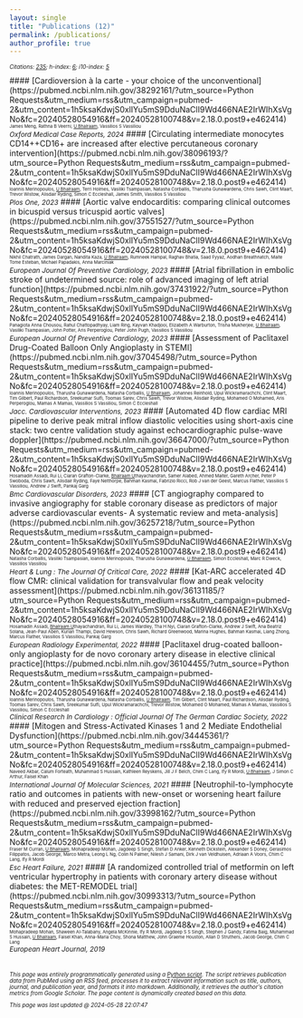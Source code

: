 ```yaml
---
layout: single
title: "Publications (12)"
permalink: /publications/
author_profile: true
---
```


<style>hr { display: none; }</style>

<p style='font-size: 0.7em;'><i>Citations: <u>235</u>; h-index: <u>6</u>; i10-index: <u>5</u></i></p>
#### [Cardioversion à la carte - your choice of the unconventional](https://pubmed.ncbi.nlm.nih.gov/38292161/?utm_source=Python Requests&utm_medium=rss&utm_campaign=pubmed-2&utm_content=1h5ksaKdwjS0xlIYu5mS9DduNaClI9Wd466NAE2IrWIhXsVgNo&fc=20240528054916&ff=20240528100748&v=2.18.0.post9+e462414)<br><span style='font-size: 0.55em;'>James Meng, Rathna B Veerni, <u>U Bhalraam</u>, Vassilios S Vassiliou</span><br><span style='font-size: 0.85em;'><i>Oxford Medical Case Reports, 2024</i></span>
#### [Circulating intermediate monocytes CD14++CD16+ are increased after elective percutaneous coronary intervention](https://pubmed.ncbi.nlm.nih.gov/38096193/?utm_source=Python Requests&utm_medium=rss&utm_campaign=pubmed-2&utm_content=1h5ksaKdwjS0xlIYu5mS9DduNaClI9Wd466NAE2IrWIhXsVgNo&fc=20240528054916&ff=20240528100748&v=2.18.0.post9+e462414)<br><span style='font-size: 0.55em;'>Ioannis Merinopoulos, <u>U Bhalraam</u>, Terri Holmes, Vasiliki Tsampasian, Natasha Corballis, Tharusha Gunawardena, Chris Sawh, Clint Maart, Trevor Wistow, Alisdair Ryding, Simon C Eccleshall, James Smith, Vassilios S Vassiliou</span><br><span style='font-size: 0.85em;'><i>Plos One, 2023</i></span>
#### [Aortic valve endocarditis: comparing clinical outcomes in bicuspid versus tricuspid aortic valves](https://pubmed.ncbi.nlm.nih.gov/37551527/?utm_source=Python Requests&utm_medium=rss&utm_campaign=pubmed-2&utm_content=1h5ksaKdwjS0xlIYu5mS9DduNaClI9Wd466NAE2IrWIhXsVgNo&fc=20240528054916&ff=20240528100748&v=2.18.0.post9+e462414)<br><span style='font-size: 0.55em;'>Nikhil Chatrath, James Dargan, Nandita Kaza, <u>U Bhalraam</u>, Rumneek Hampal, Raghav Bhatia, Saad Fyyaz, Aodhan Breathnatch, Maite Tome Esteban, Michael Papadakis, Anna Marciniak</span><br><span style='font-size: 0.85em;'><i>European Journal Of Preventive Cardiology, 2023</i></span>
#### [Atrial fibrillation in embolic stroke of undetermined source: role of advanced imaging of left atrial function](https://pubmed.ncbi.nlm.nih.gov/37431922/?utm_source=Python Requests&utm_medium=rss&utm_campaign=pubmed-2&utm_content=1h5ksaKdwjS0xlIYu5mS9DduNaClI9Wd466NAE2IrWIhXsVgNo&fc=20240528054916&ff=20240528100748&v=2.18.0.post9+e462414)<br><span style='font-size: 0.55em;'>Panagiota Anna Chousou, Rahul Chattopadhyay, Liam Ring, Kayvan Khadjooi, Elizabeth A Warburton, Trisha Mukherjee, <u>U Bhalraam</u>, Vasiliki Tsampasian, John Potter, Aris Perperoglou, Peter John Pugh, Vassilios S Vassiliou</span><br><span style='font-size: 0.85em;'><i>European Journal Of Preventive Cardiology, 2023</i></span>
#### [Assessment of Paclitaxel Drug-Coated Balloon Only Angioplasty in STEMI](https://pubmed.ncbi.nlm.nih.gov/37045498/?utm_source=Python Requests&utm_medium=rss&utm_campaign=pubmed-2&utm_content=1h5ksaKdwjS0xlIYu5mS9DduNaClI9Wd466NAE2IrWIhXsVgNo&fc=20240528054916&ff=20240528100748&v=2.18.0.post9+e462414)<br><span style='font-size: 0.55em;'>Ioannis Merinopoulos, Tharusha Gunawardena, Natasha Corballis, <u>U Bhalraam</u>, Johannes Reinhold, Upul Wickramarachchi, Clint Maart, Tim Gilbert, Paul Richardson, Sreekumar Sulfi, Toomas Sarev, Chris Sawh, Trevor Wistow, Alisdair Ryding, Mohamed O Mohamed, Aris Perperoglou, Mamas A Mamas, Vassilios S Vassiliou, Simon C Eccleshall</span><br><span style='font-size: 0.85em;'><i>Jacc. Cardiovascular Interventions, 2023</i></span>
#### [Automated 4D flow cardiac MRI pipeline to derive peak mitral inflow diastolic velocities using short-axis cine stack: two centre validation study against echocardiographic pulse-wave doppler](https://pubmed.ncbi.nlm.nih.gov/36647000/?utm_source=Python Requests&utm_medium=rss&utm_campaign=pubmed-2&utm_content=1h5ksaKdwjS0xlIYu5mS9DduNaClI9Wd466NAE2IrWIhXsVgNo&fc=20240528054916&ff=20240528100748&v=2.18.0.post9+e462414)<br><span style='font-size: 0.55em;'>Hosamadin Assadi, Rui Li, Ciaran Grafton-Clarke, <u>Bhalraam U</u>thayachandran, Samer Alabed, Ahmed Maiter, Gareth Archer, Peter P Swoboda, Chris Sawh, Alisdair Ryding, Faye Nelthorpe, Bahman Kasmai, Fabrizio Ricci, Rob J van der Geest, Marcus Flather, Vassilios S Vassiliou, Andrew J Swift, Pankaj Garg</span><br><span style='font-size: 0.85em;'><i>Bmc Cardiovascular Disorders, 2023</i></span>
#### [CT angiography compared to invasive angiography for stable coronary disease as predictors of major adverse cardiovascular events- A systematic review and meta-analysis](https://pubmed.ncbi.nlm.nih.gov/36257218/?utm_source=Python Requests&utm_medium=rss&utm_campaign=pubmed-2&utm_content=1h5ksaKdwjS0xlIYu5mS9DduNaClI9Wd466NAE2IrWIhXsVgNo&fc=20240528054916&ff=20240528100748&v=2.18.0.post9+e462414)<br><span style='font-size: 0.55em;'>Natasha Corballis, Vasiliki Tsampasian, Ioannis Merinopoulis, Tharusha Gunawardena, <u>U Bhalraam</u>, Simon Eccleshall, Marc R Dweck, Vassilios Vassiliou</span><br><span style='font-size: 0.85em;'><i>Heart & Lung : The Journal Of Critical Care, 2022</i></span>
#### [Kat-ARC accelerated 4D flow CMR: clinical validation for transvalvular flow and peak velocity assessment](https://pubmed.ncbi.nlm.nih.gov/36131185/?utm_source=Python Requests&utm_medium=rss&utm_campaign=pubmed-2&utm_content=1h5ksaKdwjS0xlIYu5mS9DduNaClI9Wd466NAE2IrWIhXsVgNo&fc=20240528054916&ff=20240528100748&v=2.18.0.post9+e462414)<br><span style='font-size: 0.55em;'>Hosamadin Assadi, <u>Bhalraam U</u>thayachandran, Rui Li, James Wardley, Tha H Nyi, Ciaran Grafton-Clarke, Andrew J Swift, Ana Beatriz Solana, Jean-Paul Aben, Kurian Thampi, David Hewson, Chris Sawh, Richard Greenwood, Marina Hughes, Bahman Kasmai, Liang Zhong, Marcus Flather, Vassilios S Vassiliou, Pankaj Garg</span><br><span style='font-size: 0.85em;'><i>European Radiology Experimental, 2022</i></span>
#### [Paclitaxel drug-coated balloon-only angioplasty for de novo coronary artery disease in elective clinical practice](https://pubmed.ncbi.nlm.nih.gov/36104455/?utm_source=Python Requests&utm_medium=rss&utm_campaign=pubmed-2&utm_content=1h5ksaKdwjS0xlIYu5mS9DduNaClI9Wd466NAE2IrWIhXsVgNo&fc=20240528054916&ff=20240528100748&v=2.18.0.post9+e462414)<br><span style='font-size: 0.55em;'>Ioannis Merinopoulos, Tharusha Gunawardena, Natasha Corballis, <u>U Bhalraam</u>, Tim Gilbert, Clint Maart, Paul Richardson, Alisdair Ryding, Toomas Sarev, Chris Sawh, Sreekumar Sulfi, Upul Wickramarachchi, Trevor Wistow, Mohamed O Mohamed, Mamas A Mamas, Vassilios S Vassiliou, Simon C Eccleshall</span><br><span style='font-size: 0.85em;'><i>Clinical Research In Cardiology : Official Journal Of The German Cardiac Society, 2022</i></span>
#### [Mitogen and Stress-Activated Kinases 1 and 2 Mediate Endothelial Dysfunction](https://pubmed.ncbi.nlm.nih.gov/34445361/?utm_source=Python Requests&utm_medium=rss&utm_campaign=pubmed-2&utm_content=1h5ksaKdwjS0xlIYu5mS9DduNaClI9Wd466NAE2IrWIhXsVgNo&fc=20240528054916&ff=20240528100748&v=2.18.0.post9+e462414)<br><span style='font-size: 0.55em;'>Naveed Akbar, Calum Forteath, Muhammad S Hussain, Kathleen Reyskens, Jill J F Belch, Chim C Lang, Ify R Mordi, <u>U Bhalraam</u>, J Simon C Arthur, Faisel Khan</span><br><span style='font-size: 0.85em;'><i>International Journal Of Molecular Sciences, 2021</i></span>
#### [Neutrophil-to-lymphocyte ratio and outcomes in patients with new-onset or worsening heart failure with reduced and preserved ejection fraction](https://pubmed.ncbi.nlm.nih.gov/33998162/?utm_source=Python Requests&utm_medium=rss&utm_campaign=pubmed-2&utm_content=1h5ksaKdwjS0xlIYu5mS9DduNaClI9Wd466NAE2IrWIhXsVgNo&fc=20240528054916&ff=20240528100748&v=2.18.0.post9+e462414)<br><span style='font-size: 0.55em;'>Fraser M Curran, <u>U Bhalraam</u>, Mohapradeep Mohan, Jagdeep S Singh, Stefan D Anker, Kenneth Dickstein, Alexander S Doney, Gerasimos Filippatos, Jacob George, Marco Metra, Leong L Ng, Colin N Palmer, Nilesh J Samani, Dirk J van Veldhuisen, Adriaan A Voors, Chim C Lang, Ify R Mordi</span><br><span style='font-size: 0.85em;'><i>Esc Heart Failure, 2021</i></span>
#### [A randomized controlled trial of metformin on left ventricular hypertrophy in patients with coronary artery disease without diabetes: the MET-REMODEL trial](https://pubmed.ncbi.nlm.nih.gov/30993313/?utm_source=Python Requests&utm_medium=rss&utm_campaign=pubmed-2&utm_content=1h5ksaKdwjS0xlIYu5mS9DduNaClI9Wd466NAE2IrWIhXsVgNo&fc=20240528054916&ff=20240528100748&v=2.18.0.post9+e462414)<br><span style='font-size: 0.55em;'>Mohapradeep Mohan, Shaween Al-Talabany, Angela McKinnie, Ify R Mordi, Jagdeep S S Singh, Stephen J Gandy, Fatima Baig, Muhammad S Hussain, <u>U Bhalraam</u>, Faisel Khan, Anna-Maria Choy, Shona Matthew, John Graeme Houston, Allan D Struthers, Jacob George, Chim C Lang</span><br><span style='font-size: 0.85em;'><i>European Heart Journal, 2019</i></span>
<p style='font-size: 0.7em;'><br><br><i>This page was entirely programmatically generated using a <a href='https://github.com/CoolShades/coolshades.github.io/blob/master/_python/publications.py'>Python script</a>. The script retrieves publication data from PubMed using an RSS feed, processes it to extract relevant information such as title, authors, journal, and publication year, and formats it into markdown. Additionally, it retrieves the author's citation metrics from Google Scholar. The page content is dynamically created based on this data.</i></p><p style='font-size: 0.7em;'><i>This page was last updated @ 2024-05-28 22:07:47</i></p>

